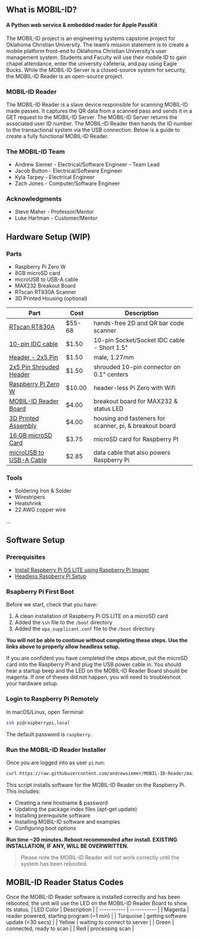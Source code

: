 ## What is MOBIL-ID?
#### A Python web service & embedded reader for Apple PassKit

The MOBIL-ID project is an engineering systems capstone project for Oklahoma Christian University. The team’s mission statement is to create a mobile platform front-end to Oklahoma Christian University’s user management system. Students and Faculty will use their mobile ID to gain chapel attendance, enter the university cafeteria, and pay using Eagle Bucks. While the MOBIL-ID Server is a closed-source system for security, the MOBIL-ID Reader is an open-source project.

### MOBIL-ID Reader
The MOBIL-ID Reader is a slave device responsible for scanning MOBIL-ID made passes. It captures the QR data from a scanned pass and sends it in a GET request to the MOBIL-ID Server. The MOBIL-ID Server returns the associated user ID number. The MOBIL-ID Reader then hands the ID number to the transactional system via the USB connection. Below is a guide to create a fully functional MOBIL-ID Reader.

### The MOBIL-ID Team
- Andrew Siemer - Electrical/Software Engineer - Team Lead
- Jacob Button - Electrical/Software Engineer
- Kyla Tarpey - Electrical Engineer
- Zach Jones - Computer/Software Engineer

### Acknowledgments
- Steve Maher - Professor/Mentor
- Luke Hartman - Customer/Mentor

## Hardware Setup (WIP)
### Parts
* Raspberry Pi Zero W
* 8GB microSD card
* microUSB to USB-A cable
* MAX232 Breakout Board
* RTscan RT830A Scanner
* 3D Printed Housing (optional)

| Part | Cost | Description |
| ----------- | ----------- | --------- |
| [RTscan RT830A](https://www.rtscan.net/Code-Readers/hands-free-bar-code-scanner-rt830a/) | $55-68 | hands-free 2D and QR bar code scanner |
| [10-pin IDC cable](https://www.adafruit.com/product/556?gclid=CjwKCAiA9bmABhBbEiwASb35V9Td5R1iaUAHqUNImX9ycXJjJYyvrB65bvPPx45-ikyqEljMJOcw4RoCfNQQAvD_BwE) | $1.50 | 10-pin Socket/Socket IDC cable - Short 1.5" |
| [Header - 2x5 Pin](https://www.sparkfun.com/products/15362) | $1.50 | male, 1.27mm |
| [2x5 Pin Shrouded Header](https://www.sparkfun.com/products/8506) | $1.50 |  shrouded 10-pin connector on 0.1" centers |
| [Raspberry Pi Zero W](https://www.adafruit.com/product/3400) | $10.00 |  header-less Pi Zero with Wifi |
| [MOBIL-ID Reader Board](/pcb) | $4.00 | breakout board for MAX232 & status LED |
| [3D Printed Assembly](/stl) | $4.00 | housing and fasteners for scanner, pi, & breakout board |
| [16 GB microSD Card](https://www.amazon.com/8-Pack-Bulk-Micro-Memory-Adapter/dp/B081CGNB9Y) | $3.75 | microSD card for Raspberry PI |
| [microUSB to USB-A Cable ](https://www.amazon.com/Anker-6-Pack-Powerline-Micro-USB/dp/B015XPU7RC/) | $2.85 | data cable that also powers Raspberry Pi |


### Tools
* Soldering Iron & Solder
* Wirestripers
* Heatshrink
* 22 AWG copper wire

...

## Software Setup
### Prerequisites
* [Install Raspberry Pi OS LITE using Raspberry Pi Imager](https://www.raspberrypi.org/software/)
* [Headless Raspberry Pi Setup](https://pimylifeup.com/headless-raspberry-pi-setup/)

### Rsapberry Pi First Boot
Before we start, check that you have:
1. A clean installation of Raspberry Pi OS LITE on a microSD card
2. Added the `ssh` file to the `/boot` directory
3. Added the `wpa_supplicant.conf` file to the `/boot` directory

**You will not be able to continue without completing these steps. Use the links above to properly allow headless setup.**

If you are confident you have completed the steps above, put the microSD card into the Raspberry Pi and plug the USB power cable in.
You should hear a startup beep and the LED on the MOBIL-ID Reader Board should be magenta. If one of theses did not happen, you will need to troubleshoot your hardware setup.

### Login to Raspberry Pi Remotely
In macOS/Linux, open Terminal:
```sh
ssh pi@raspberrypi.local
```
The default password is `raspberry`.

### Run the MOBIL-ID Reader Installer
Once you are logged into as user `pi` run:
``` sh
curl https://raw.githubusercontent.com/andrewsiemer/MOBIL-ID-Reader/main/install.sh > install.sh && sudo bash install.sh
```
This script installs software for the MOBIL-ID Reader on the Raspberry Pi.
This includes:
* Creating a new hostname & password
* Updating the package index files (apt-get update)
* Installing prerequisite software
* Installing MOBIL-ID software and examples
* Configuring boot options

**Run time ~20 minutes. Reboot recommended after install. EXISTING INSTALLATION, IF ANY, WILL BE OVERWRITTEN.**

> Please note the MOBIL-ID Reader will not work correctly until the system has been rebooted.

## MOBIL-ID Reader Status Codes
Once the MOBIL-ID Reader software is installed correctly and has been rebooted, the unit will use the LED on the MOBIL-ID Reader Board to show its status.
| LED Color | Description |
| ----------- | ----------- |
| Magenta | reader powered, starting program (~1 min) |
| Turquoise | getting software update (<30 secs) |
| Yellow | waiting to connect to server |
| Green | connected, ready to scan |
| Red | processing scan |
